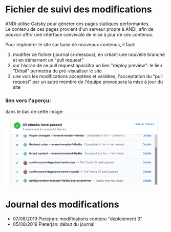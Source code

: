 # Fichier de suivi des modifications
ANDi utilise Gatsby pour générer des pages statiques performantes.   
Le contenu de ces pages provient d'un serveur propre à ANDi, afin de pouvoir offrir une interface conviviale de mise à jour de ces contenus.

Pour regénérer le site sur base de nouveaux contenus, il faut:
1. modifier ce fichier (journal ci-dessous), en créant une nouvelle branche et en démarrent un "pull request"
2. sur l'écran de se pull request aparaîtra un lien "deploy preview": le lien "Détail" permettra de pré-visualiser le site
3. une vois les modifications acceptées et validées, l'acceptation du "pull request" par un autre membre de l'équipe provoquera la mise à jour du site

### lien vers l'aperçu:
dans le bas de cette image:

![illustration lien vers aperçu du site](https://raw.githubusercontent.com/betagouv/andi/master/misc/netlify_preview.png)


# Journal des modifications

- 07/08/2019 Pietejran: modifications contenu "deploiement 3"
- 05/08/2019 Pieterjan: début du journal
